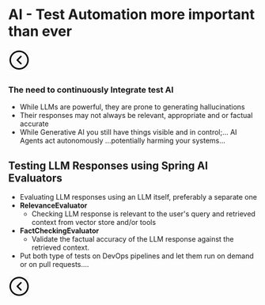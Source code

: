 # AI - Test Automation more important than ever
[<img src="../images/back.png">](../presentation)

### The need to continuously Integrate test AI
- While LLMs are powerful, they are prone to generating hallucinations
- Their responses may not always be relevant, appropriate and or factual accurate
- While Generative AI you still have things visible and in control;... AI Agents act autonomously ...potentially harming your systems...

## Testing LLM Responses using Spring AI Evaluators
- Evaluating LLM responses using an LLM itself, preferably a separate one
- **RelevanceEvaluator**
  - Checking LLM response is relevant to the user's query and retrieved context from vector store and/or tools
- **FactCheckingEvaluator**
  - Validate the factual accuracy of the LLM response against the retrieved context.
- Put both type of tests on DevOps pipelines and let them run on demand or on pull requests....

[<img src="../images/back.png">](../presentation)
